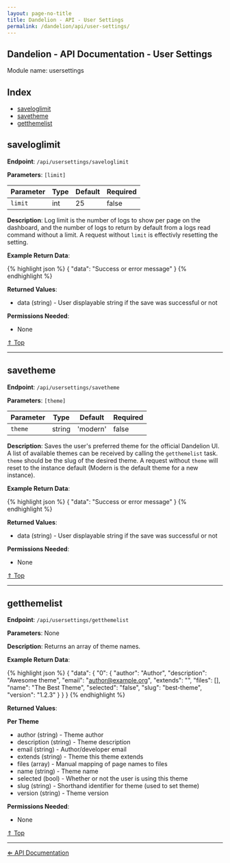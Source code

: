 ```yaml
---
layout: page-no-title
title: Dandelion - API - User Settings
permalink: /dandelion/api/user-settings/
---
```


Dandelion - API Documentation - User Settings
---------------------------------------------

Module name: usersettings

Index
-----

- [saveloglimit](#saveloglimit)
- [savetheme](#savetheme)
- [getthemelist](#getthemelist)

saveloglimit
------------

**Endpoint**: `/api/usersettings/saveloglimit`

**Parameters**: `[limit]`

| Parameter | Type   | Default | Required |
|-----------|--------|---------|----------|
| `limit`   | int    | 25      | false    |

**Description**: Log limit is the number of logs to show per page on the dashboard, and the number of logs to return by default from a logs read command without a limit. A request without `limit` is effectivly resetting the setting.

**Example Return Data**:

{% highlight json %}
{
	"data": "Success or error message"
}
{% endhighlight %}

**Returned Values**:

- data (string) - User displayable string if the save was successful or not

**Permissions Needed**:

- None

[&#8657; Top](#index)

* * * * *

savetheme
---------

**Endpoint**: `/api/usersettings/savetheme`

**Parameters**: `[theme]`

| Parameter | Type   | Default   | Required |
|-----------|--------|-----------|----------|
| `theme`   | string | 'modern'  | false    |

**Description**: Saves the user's preferred theme for the official Dandelion UI. A list of available themes can be received by calling the `getthemelist` task. `theme` should be the slug of the desired theme. A request without `theme` will reset to the instance default (Modern is the default theme for a new instance).

**Example Return Data**:

{% highlight json %}
{
	"data": "Success or error message"
}
{% endhighlight %}

**Returned Values**:

- data (string) - User displayable string if the save was successful or not

**Permissions Needed**:

- None

[&#8657; Top](#index)

* * * * *

getthemelist
------------

**Endpoint**: `/api/usersettings/getthemelist`

**Parameters**: None

**Description**: Returns an array of theme names.

**Example Return Data**:

{% highlight json %}
{
	"data": {
		"0": {
			"author": "Author",
			"description": "Awesome theme",
			"email": "author@example.org",
			"extends": "",
			"files": [],
			"name": "The Best Theme",
			"selected": "false",
			"slug": "best-theme",
			"version": "1.2.3"
		}
	}
}
{% endhighlight %}

**Returned Values**:

**Per Theme**

- author (string) - Theme author
- description (string) - Theme description
- email (string) - Author/developer email
- extends (string) - Theme this theme extends
- files (array) - Manual mapping of page names to files
- name (string) - Theme name
- selected (bool) - Whether or not the user is using this theme
- slug (string) - Shorthand identifier for theme (used to set theme)
- version (string) - Theme version

**Permissions Needed**:

- None

[&#8657; Top](#index)

* * * * *

[&#8656; API Documentation](/dandelion/api)

